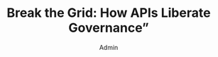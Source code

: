 ---
title: "Break the Grid: How APIs Liberate Governance”"
summary: "“The revolution won’t be manual.”"
author: "Admin"
published: "2025-10-8"
image: "https://www.heraldofilipino.org/wp-content/uploads/2020/06/Revolution.jpg"
tags: ["Startups", "Governance", "Compliance", "FedRamp", "Risk"]
---